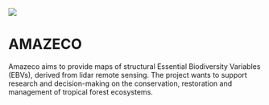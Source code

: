 ![](https://github.com/DRAAlmeida/AMAZECO/AmazecoFigure.jpg)<br/>

# AMAZECO
Amazeco aims to provide maps of structural Essential Biodiversity Variables (EBVs), derived from lidar remote sensing. The project wants to support research and decision-making on the conservation, restoration and management of tropical forest ecosystems.
